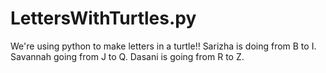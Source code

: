 # LettersWithTurtles.py
We're using python to make letters in a turtle!!
Sarizha is doing from B to I.
Savannah going from J to Q.
Dasani is going from R to Z.
